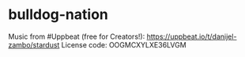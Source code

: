 # bulldog-nation

Music from #Uppbeat (free for Creators!):
https://uppbeat.io/t/danijel-zambo/stardust
License code: OOGMCXYLXE36LVGM